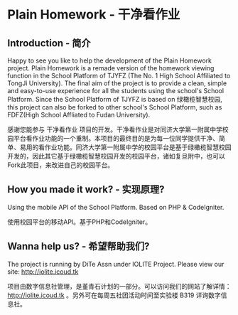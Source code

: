 Plain Homework - 干净看作业
===========================

Introduction - 简介
-------------------

Happy to see you like to help the development of the Plain Homework project. Plain Homework is a remade version of the homework viewing function in the School Platform of TJYFZ (The No. 1 High School Affiliated to TongJi University). The final aim of the project is to provide a clean, simple and easy-to-use experience for all the students using the school's School Platform. Since the School Platform of TJYFZ is based on 绿橄榄智慧校园, this project can also be forked to other school's School Platform, such as FDFZ(High School Affliated to Fudan University).

感谢您能参与 干净看作业 项目的开发。干净看作业是对同济大学第一附属中学校园平台看作业功能的一个重制。本项目的最终目的是为每一位同学提供干净、简单、易用的看作业功能。同济大学第一附属中学的校园平台是基于绿橄榄智慧校园开发的，因此其它基于绿橄榄智慧校园开发的校园平台，诸如复旦附中，也可以Fork此项目，来改进自己的校园平台。

How you made it work? - 实现原理?
----------------------------------

Using the mobile API of the School Platform. Based on PHP & CodeIgniter.

使用校园平台的移动API。基于PHP和CodeIgniter。

Wanna help us? - 希望帮助我们?
--------------------------------

The project is running by DiTe Assn under IOLITE Project. Please view our site: http://iolite.icoud.tk

项目由数字信息社管理，是堇青石计划的一部分。可以访问我们的网站了解详情：http://iolite.icoud.tk 。另外可在每周五社团活动时间至实验楼 B319 详询数字信息社。